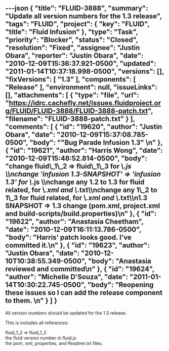 ---json
{
  "title": "FLUID-3888",
  "summary": "Update all version numbers for the 1.3 release",
  "tags": "FLUID",
  "project": {
    "key": "FLUID",
    "title": "Fluid Infusion"
  },
  "type": "Task",
  "priority": "Blocker",
  "status": "Closed",
  "resolution": "Fixed",
  "assignee": "Justin Obara",
  "reporter": "Justin Obara",
  "date": "2010-12-09T15:36:37.921-0500",
  "updated": "2011-01-14T10:37:18.998-0500",
  "versions": [],
  "fixVersions": [
    "1.3"
  ],
  "components": [
    "Release"
  ],
  "environment": null,
  "issueLinks": [],
  "attachments": [
    {
      "type": "file",
      "url": "https://idrc.cachefly.net/issues.fluidproject.org/FLUID/FLUID-3888/FLUID-3888-patch.txt",
      "filename": "FLUID-3888-patch.txt"
    }
  ],
  "comments": [
    {
      "id": "19620",
      "author": "Justin Obara",
      "date": "2010-12-09T15:37:08.785-0500",
      "body": "\"Bug Parade Infusion 1.3\"&#x20;\n"
    },
    {
      "id": "19621",
      "author": "Harris Wong",
      "date": "2010-12-09T15:48:52.814-0500",
      "body": "change fluid\\_1\\_2 => fluid\\_1\\_3 for \\*.js \\\nchange 'infusion 1.3-SNAPSHOT' => 'infusion 1.3' for \\*.js \\\nchange any 1.2 to 1.3 for fluid related, for \\*.xml and \\*.txt\\\nchange any 1\\_2 to 1\\_3 for fluid related, for \\*.xml and \\*.txt\\\n1.3 SNAPSHOT => 1.3 change (pom.xml, project.xml and build-scripts/build.properties)\n"
    },
    {
      "id": "19622",
      "author": "Anastasia Cheetham",
      "date": "2010-12-09T16:11:13.786-0500",
      "body": "Harris' patch looks good. I've committed it.\n"
    },
    {
      "id": "19623",
      "author": "Justin Obara",
      "date": "2010-12-10T10:38:55.349-0500",
      "body": "Anastasia reviewed and committed\n"
    },
    {
      "id": "19624",
      "author": "Michelle D'Souza",
      "date": "2011-01-14T10:30:22.745-0500",
      "body": "Reopening these issues so I can add the release component to them.&#x20;\n"
    }
  ]
}
---
All version numbers should be updated for the 1.3 release.

This is includes all references:

fluid\_1\_2 => fluid\_1\_3\
the fluid version number in fluid.js\
the pom, xml, properties, and Readme.txt files.

        